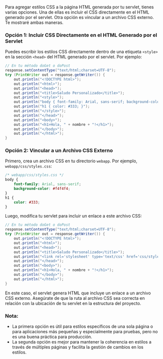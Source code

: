 Para agregar estilos CSS a la página HTML generada por tu servlet, tienes varias opciones. Una de ellas es incluir el CSS directamente en el HTML generado por el servlet. Otra opción es vincular a un archivo CSS externo. Te mostraré ambas maneras.

### Opción 1: Incluir CSS Directamente en el HTML Generado por el Servlet

Puedes escribir los estilos CSS directamente dentro de una etiqueta `<style>` en la sección `<head>` del HTML generado por el servlet. Por ejemplo:

```java
// En tu método doGet o doPost
response.setContentType("text/html;charset=UTF-8");
try (PrintWriter out = response.getWriter()) {
    out.println("<!DOCTYPE html>");
    out.println("<html>");
    out.println("<head>");
    out.println("<title>Saludo Personalizado</title>");
    out.println("<style>");
    out.println("body { font-family: Arial, sans-serif; background-color: #f4f4f4; }");
    out.println("h1 { color: #333; }");
    out.println("</style>");
    out.println("</head>");
    out.println("<body>");
    out.println("<h1>Hola, " + nombre + "!</h1>");
    out.println("</body>");
    out.println("</html>");
}
```

### Opción 2: Vincular a un Archivo CSS Externo

Primero, crea un archivo CSS en tu directorio `webapp`. Por ejemplo, `webapp/css/styles.css`:

```css
/* webapp/css/styles.css */
body {
    font-family: Arial, sans-serif;
    background-color: #f4f4f4;
}
h1 {
    color: #333;
}
```

Luego, modifica tu servlet para incluir un enlace a este archivo CSS:

```java
// En tu método doGet o doPost
response.setContentType("text/html;charset=UTF-8");
try (PrintWriter out = response.getWriter()) {
    out.println("<!DOCTYPE html>");
    out.println("<html>");
    out.println("<head>");
    out.println("<title>Saludo Personalizado</title>");
    out.println("<link rel='stylesheet' type='text/css' href='css/styles.css'>"); // Enlace al CSS
    out.println("</head>");
    out.println("<body>");
    out.println("<h1>Hola, " + nombre + "!</h1>");
    out.println("</body>");
    out.println("</html>");
}
```

En este caso, el servlet genera HTML que incluye un enlace a un archivo CSS externo. Asegúrate de que la ruta al archivo CSS sea correcta en relación con la ubicación de tu servlet en la estructura del proyecto.

### Nota:

- La primera opción es útil para estilos específicos de una sola página o para aplicaciones más pequeñas y especialmente para pruebas, pero no es una buena práctica para producción.
- La segunda opción es mejor para mantener la coherencia en estilos a través de múltiples páginas y facilita la gestión de cambios en los estilos.